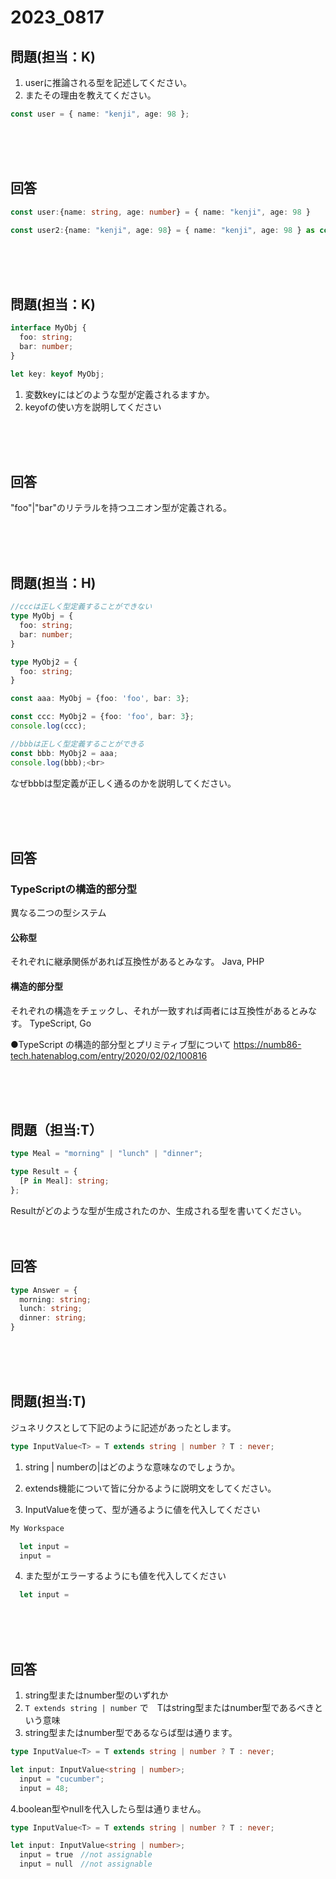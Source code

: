 # 2023_0817

## 問題(担当：K)

1. userに推論される型を記述してください。
2. またその理由を教えてください。<br>

```ts
const user = { name: "kenji", age: 98 };
```

<br />
<br />
<br />

## 回答

```ts
const user:{name: string, age: number} = { name: "kenji", age: 98 }

const user2:{name: "kenji", age: 98} = { name: "kenji", age: 98 } as const;
```

<br />
<br />
<br />

## 問題(担当：K)

```ts
interface MyObj {
  foo: string;
  bar: number;
}

let key: keyof MyObj;
```
1. 変数keyにはどのような型が定義されるますか。
2. keyofの使い方を説明してください<br>

<br />
<br />
<br />

## 回答
 "foo"|"bar"のリテラルを持つユニオン型が定義される。


<br />
<br />
<br />

## 問題(担当：H)
```ts
//cccは正しく型定義することができない
type MyObj = {
  foo: string;
  bar: number;
}

type MyObj2 = {
  foo: string;
}

const aaa: MyObj = {foo: 'foo', bar: 3};

const ccc: MyObj2 = {foo: 'foo', bar: 3};
console.log(ccc);
```


```ts
//bbbは正しく型定義することができる
const bbb: MyObj2 = aaa;
console.log(bbb);<br>
```
なぜbbbは型定義が正しく通るのかを説明してください。


<br />
<br />
<br />

## 回答
### TypeScriptの構造的部分型

異なる二つの型システム
#### 公称型
 それぞれに継承関係があれば互換性があるとみなす。
Java, PHP

#### 構造的部分型
それぞれの構造をチェックし、それが一致すれば両者には互換性があるとみなす。
TypeScript, Go

●TypeScript の構造的部分型とプリミティブ型について
https://numb86-tech.hatenablog.com/entry/2020/02/02/100816


<br />
<br />
<br />

## 問題（担当:T）
```ts
type Meal = "morning" | "lunch" | "dinner";

type Result = {
  [P in Meal]: string;
};
```
Resultがどのような型が生成されたのか、生成される型を書いてください。
<br />
<br />
<br />

## 回答
```ts
type Answer = {
  morning: string;
  lunch: string;
  dinner: string;
}
```


<br />
<br />
<br />

## 問題(担当:T)
ジュネリクスとして下記のように記述があったとします。
```ts
type InputValue<T> = T extends string | number ? T : never;
```

1. string | numberの|はどのような意味なのでしょうか。
2. extends機能について皆に分かるように説明文をしてください。


3. InputValue<T>を使って、型が通るように値を代入してください
```ts
My Workspace

  let input =
  input = 
```  

4. また型がエラーするようにも値を代入してください
```ts
  let input =
```  
<br />
<br />
<br />

## 回答

1. string型またはnumber型のいずれか
2. `T extends string | number` で　Tはstring型またはnumber型であるべきという意味
3. string型またはnumber型であるならば型は通ります。
```ts
type InputValue<T> = T extends string | number ? T : never;

let input: InputValue<string | number>;
  input = "cucumber";
  input = 48;
```  

4.boolean型やnullを代入したら型は通りません。 
```ts
type InputValue<T> = T extends string | number ? T : never;

let input: InputValue<string | number>;
  input = true　//not assignable
  input = null　//not assignable
```  


<br />
<br />
<br />